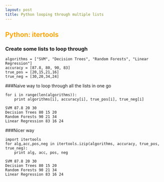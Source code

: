 ```yaml
---
layout: post
title: Python looping through multiple lists
---
```



## <span style="color:Orange; ">Python: itertools</span>

### Create some lists to loop through


    algorithms = ["SVM", "Decision Trees", "Random Forests", "Linear Regression"]
    accuracy = [87.8, 80, 90, 83]
    true_pos = [20,15,21,16]
    true_neg = [30,20,34,24]

###Naive way to loop through all the lists in one go


    for i in range(len(algorithms)):
        print algorithms[i], accuracy[i], true_pos[i], true_neg[i]

    SVM 87.8 20 30
    Decision Trees 80 15 20
    Random Forests 90 21 34
    Linear Regression 83 16 24


###Nicer way


    import itertools
    for alg,acc,pos,neg in itertools.izip(algorithms, accuracy, true_pos, true_neg):
        print alg, acc, pos, neg

    SVM 87.8 20 30
    Decision Trees 80 15 20
    Random Forests 90 21 34
    Linear Regression 83 16 24

